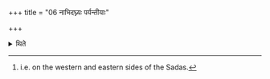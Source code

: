 +++
title = "06 नाभिदघ्न्यः पर्यन्तीयाः"

+++

<details><summary>थिते</summary>

6. The (posts) at the ends[^1] should be as high as to reach the navel (of the sacrificer).  

[^1]: i.e. on the western and eastern sides of the Sadas.  

</details>
